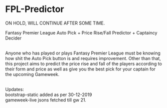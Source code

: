 # FPL-Predictor
ON HOLD, WILL CONTINUE AFTER SOME TIME.

Fantasy Premier League Auto Pick + Price Rise/Fall Predictor + Captaincy Decider<br><br>

Anyone who has played or plays Fantasy Premier League must be knowing how shit the Auto Pick button is and requires improvement. Other than that, this project aims to predict the price rise and fall of the players according to their form and price as well as give you the best pick for your captain for the upcoming Gameweek.<br><br>


Updates:<br>
bootstrap-static added as per 30-12-2019<br>
gameweek-live jsons fetched till gw 21.
